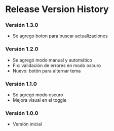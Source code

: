 # Release Version History

### Versión 1.3.0
- Se agrego boton para buscar actualizaciones

### Versión 1.2.0
- Se agregó modo manual y automático
- Fix: validación de errores en modo oscuro
- Nuevo: botón para alternar tema

### Versión 1.1.0
- Se agregó modo oscuro
- Mejora visual en el toggle

### Versión 1.0.0
- Versión inicial
